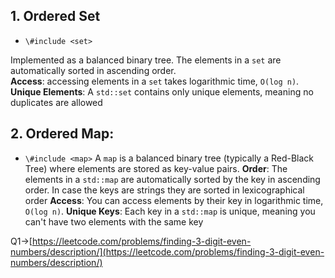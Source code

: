 ## 1.  **Ordered Set**

- `\#include <set>`

Implemented as a balanced binary tree.
The elements in a `set` are automatically sorted in ascending order.  
**Access**: accessing elements in a `set` takes logarithmic time, `O(log n)`.
**Unique Elements**: A `std::set` contains only unique elements, meaning no duplicates are allowed  
  

## 2. **Ordered Map**:

- `\#include <map>`
A `map` is a balanced binary tree (typically a Red-Black Tree) where elements are stored as key-value pairs.
**Order**: The elements in a `std::map` are automatically sorted by the key in ascending order. In case the keys are strings they are sorted in lexicographical order
**Access**: You can access elements by their key in logarithmic time, `O(log n)`.
**Unique Keys**: Each key in a `std::map` is unique, meaning you can't have two elements with the same key  



  
  

Q1→[https://leetcode.com/problems/finding-3-digit-even-numbers/description/](https://leetcode.com/problems/finding-3-digit-even-numbers/description/)